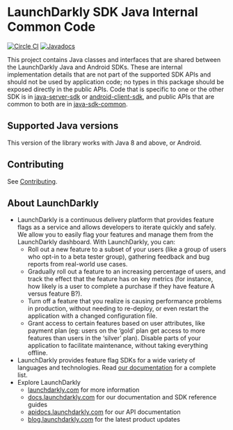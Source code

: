 # LaunchDarkly SDK Java Internal Common Code

[![Circle CI](https://circleci.com/gh/launchdarkly/java-sdk-internal.svg?style=shield)](https://circleci.com/gh/launchdarkly/java-sdk-internal)
[![Javadocs](http://javadoc.io/badge/com.launchdarkly/launchdarkly-java-sdk-internal.svg)](http://javadoc.io/doc/com.launchdarkly/launchdarkly-java-sdk-internal)

This project contains Java classes and interfaces that are shared between the LaunchDarkly Java and Android SDKs. These are internal implementation details that are not part of the supported SDK APIs and should not be used by application code; no types in this package should be exposed directly in the public APIs. Code that is specific to one or the other SDK is in [java-server-sdk](https://github.com/launchdarkly/java-server-sdk) or [android-client-sdk](https://github.com/launchdarkly/android-client-sdk), and public APIs that are common to both are in [java-sdk-common](https://github.com/launchdarkly/java-sdk-common).

## Supported Java versions

This version of the library works with Java 8 and above, or Android.

## Contributing

See [Contributing](./CONTRIBUTING.md).

## About LaunchDarkly
 
* LaunchDarkly is a continuous delivery platform that provides feature flags as a service and allows developers to iterate quickly and safely. We allow you to easily flag your features and manage them from the LaunchDarkly dashboard.  With LaunchDarkly, you can:
    * Roll out a new feature to a subset of your users (like a group of users who opt-in to a beta tester group), gathering feedback and bug reports from real-world use cases.
    * Gradually roll out a feature to an increasing percentage of users, and track the effect that the feature has on key metrics (for instance, how likely is a user to complete a purchase if they have feature A versus feature B?).
    * Turn off a feature that you realize is causing performance problems in production, without needing to re-deploy, or even restart the application with a changed configuration file.
    * Grant access to certain features based on user attributes, like payment plan (eg: users on the ‘gold’ plan get access to more features than users in the ‘silver’ plan). Disable parts of your application to facilitate maintenance, without taking everything offline.
* LaunchDarkly provides feature flag SDKs for a wide variety of languages and technologies. Read [our documentation](https://docs.launchdarkly.com/sdk) for a complete list.
* Explore LaunchDarkly
    * [launchdarkly.com](https://www.launchdarkly.com/ "LaunchDarkly Main Website") for more information
    * [docs.launchdarkly.com](https://docs.launchdarkly.com/  "LaunchDarkly Documentation") for our documentation and SDK reference guides
    * [apidocs.launchdarkly.com](https://apidocs.launchdarkly.com/  "LaunchDarkly API Documentation") for our API documentation
    * [blog.launchdarkly.com](https://blog.launchdarkly.com/  "LaunchDarkly Blog Documentation") for the latest product updates
